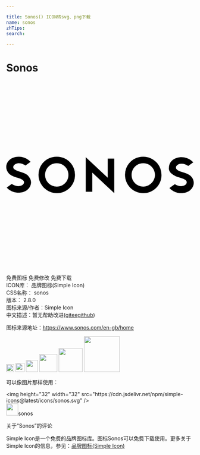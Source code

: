 ```yaml
---

title: Sonos() ICON转svg、png下载
name: sonos
zhTips: 
search: 

---
```


# Sonos  <small style="font-size: 60%;font-weight: 100"></small>

<div id="svg" class="svg-wrap">
<svg role="img" viewBox="0 0 24 24" xmlns="http://www.w3.org/2000/svg"><title>Sonos icon</title><path d="M12.988 12.36l-2.813-2.634v4.429h.837V11.7l2.813 2.633V9.905h-.837zM6.464 9.665A2.3 2.3 0 0 0 4.13 12c0 1.257 1.077 2.334 2.334 2.334A2.3 2.3 0 0 0 8.798 12a2.3 2.3 0 0 0-2.334-2.334m0 3.83A1.482 1.482 0 0 1 4.968 12c0-.838.658-1.496 1.496-1.496S7.96 11.162 7.96 12s-.658 1.496-1.496 1.496M2.694 12c-.24-.18-.54-.3-.958-.419-.838-.24-.838-.479-.838-.598 0-.24.299-.48.718-.48.36 0 .658.18.778.24l.06.06.658-.479-.06-.06s-.538-.598-1.436-.598c-.419 0-.838.12-1.137.359-.3.24-.479.598-.479.958s.18.718.479.957c.24.18.538.3.957.42.838.239.838.478.838.598 0 .239-.299.478-.718.478-.359 0-.658-.18-.778-.239l-.06-.06-.658.479.06.06s.538.598 1.436.598c.42 0 .838-.12 1.137-.359.3-.24.48-.598.48-.957 0-.36-.18-.659-.48-.958m14.843-2.334A2.3 2.3 0 0 0 15.202 12a2.337 2.337 0 0 0 2.334 2.334A2.3 2.3 0 0 0 19.87 12a2.337 2.337 0 0 0-2.334-2.334m0 3.83A1.482 1.482 0 0 1 16.04 12c0-.838.658-1.496 1.496-1.496s1.496.658 1.496 1.496-.718 1.496-1.496 1.496m3.77-1.556c.24.18.54.3.958.42.838.239.838.478.838.598 0 .239-.299.478-.718.478-.36 0-.658-.18-.778-.239h-.06l-.658.479.06.06s.538.598 1.436.598c.419 0 .838-.12 1.137-.359s.479-.598.479-.958-.18-.718-.479-.957c-.24-.18-.538-.3-.957-.42-.838-.239-.838-.478-.838-.598 0-.239.299-.478.718-.478.359 0 .658.18.778.239l.06.06.658-.479-.06-.06s-.538-.598-1.436-.598c-.42 0-.838.12-1.137.359-.3.24-.48.598-.48.957-.059.36.12.659.48.898"/></svg>
</div>
<detail full-name='sonos'></detail>

<div class="detail-page">
<p>
<span><span class="badge-success badge">免费图标</span> <span class="badge-success badge">免费修改</span>  <span class="badge-success badge">免费下载</span> </span>
<br/>
<span>
ICON库：
<span class="badge-secondary badge">品牌图标(Simple Icon)</span> 
</span>
<br/>
<span>
CSS名称：
<span class="badge-secondary badge">sonos</span> 
</span>

<br/>
<span>
版本：
<span class="badge-secondary badge">2.8.0</span> 
</span>
<br/>
<span>图标来源/作者：<span class="badge-light badge">Simple Icon</span></span> 
<br/>
<span class="zh-detail">中文描述：暂无<span class="help-link"><span>帮助改进</span>(<a href="https://gitee.com/liuwave/icon-helper/edit/master/json/brands/sonos.json" target="_blank" rel="noopener noreferrer">gitee</a><a href="https://github.com/liuwave/icon-helper/edit/master/json/brands/sonos.json" target="_blank" rel="noopener noreferrer">github</a></span>)</span><br/>
</p>
</div><div class="description description alert alert-light"><p>图标来源地址：<a href="https://www.sonos.com/en-gb/home" target="_blank" rel="noopener noreferrer">https://www.sonos.com/en-gb/home</a></p></div>
<div class="alert alert-dark">
<img height="21" width="21" src="https://cdn.jsdelivr.net/npm/simple-icons@latest/icons/sonos.svg" />
<img height="24" width="24" src="https://cdn.jsdelivr.net/npm/simple-icons@latest/icons/sonos.svg" />
<img height="32" width="32" src="https://cdn.jsdelivr.net/npm/simple-icons@latest/icons/sonos.svg" />
<img height="48" width="48" src="https://cdn.jsdelivr.net/npm/simple-icons@latest/icons/sonos.svg" />
<img height="64" width="64" src="https://cdn.jsdelivr.net/npm/simple-icons@latest/icons/sonos.svg" />
<img height="96" width="96" src="https://cdn.jsdelivr.net/npm/simple-icons@latest/icons/sonos.svg" />

</div>
<div>
  <p>可以像图片那样使用：    
  </p>
  <div class="alert alert-primary" style="font-size: 14px">
    &lt;img height="32" width="32" src="https://cdn.jsdelivr.net/npm/simple-icons@latest/icons/sonos.svg" /&gt;
    <copy-btn content='<img height="32" width="32" src="https://cdn.jsdelivr.net/npm/simple-icons@latest/icons/sonos.svg" />'></copy-btn>
  </div>
  <div class="alert alert-secondary">
    <img height="32" width="32" src="https://cdn.jsdelivr.net/npm/simple-icons@latest/icons/sonos.svg" />sonos
    <copy-btn content="sonos" btn-title="复制图标名称"></copy-btn>
  </div>
</div>

<Vssue title="关于“Sonos”的评论" >关于“Sonos”的评论</Vssue>


<div><p>Simple Icon是一个免费的品牌图标库。图标Sonos可以免费下载使用。更多关于  Simple Icon的信息，参见：<a target="_blank" href="https://iconhelper.cn/brands.html">品牌图标(Simple Icon)</a>
</p></div>
